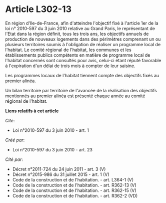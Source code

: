 # Article L302-13

En région d'Ile-de-France, afin d'atteindre l'objectif fixé à l'article 1er de la loi n° 2010-597 du 3 juin 2010 relative au
Grand Paris, le représentant de l'Etat dans la région définit, tous les trois ans, les objectifs annuels de production de
nouveaux logements dans des périmètres comprenant un ou plusieurs territoires soumis à l'obligation de réaliser un programme
local de l'habitat. Le comité régional de l'habitat, les communes et les établissements publics compétents en matière de
programme local de l'habitat concernés sont consultés pour avis, celui-ci étant réputé favorable à l'expiration d'un délai de
trois mois à compter de leur saisine. 

Les programmes locaux de l'habitat tiennent compte des objectifs fixés au premier alinéa. 

Un bilan territoire par territoire de l'avancée de la réalisation des objectifs mentionnés au premier alinéa est présenté
chaque année au comité régional de l'habitat.

**Liens relatifs à cet article**

_Cite_:

  - Loi n°2010-597 du 3 juin 2010 - art. 1

_Créé par_:

  - Loi n°2010-597 du 3 juin 2010 - art. 23

_Cité par_:

  - Décret n°2011-724 du 24 juin 2011 - art. 3 (V)
  - Décret n°2015-986 du 31 juillet 2015 - art. 1 (V)
  - Code de la construction et de l'habitation. - art. L364-1 (V)
  - Code de la construction et de l'habitation. - art. R362-13 (V)
  - Code de la construction et de l'habitation. - art. R362-15 (V)
  - Code de la construction et de l'habitation. - art. R362-2 (VD)
